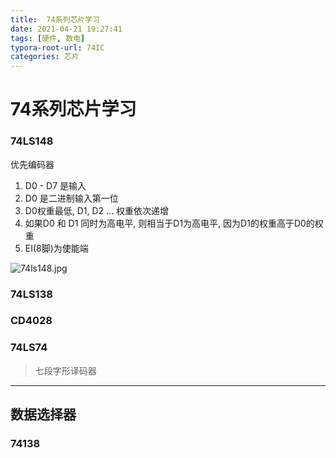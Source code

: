 ```yaml
---
title:  74系列芯片学习
date: 2021-04-21 19:27:41
tags: [硬件, 数电]
typora-root-url: 74IC
categories: 芯片
---
```

# 74系列芯片学习

### 74LS148

优先编码器

1. D0 - D7 是输入
2. D0 是二进制输入第一位
3. D0权重最低, D1, D2 ... 权重依次递增
4. 如果D0 和 D1 同时为高电平, 则相当于D1为高电平, 因为D1的权重高于D0的权重
5. EI(8脚)为使能端

![74ls148.jpg](img_74ls148.jpg)

### 74LS138

### CD4028

### 74LS74

> 七段字形译码器

---

## 数据选择器

### 74138

